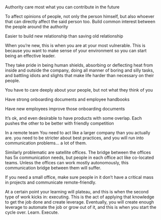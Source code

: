 Authority care most what you can contribute in the future

To affect opinions of people, not only the person himself, but also whoever that can directly affect the said person too. Build common interest between the people around the authority

Easier to build new relationship than saving old relationship

When you’re new, this is when you are at your most vulnerable. This is because you want to make sense of your environment so you can start being an effective leader.

They take pride in being human shields, absorbing or deflecting heat from inside and outside the company, doing all manner of boring and silly tasks, and battling idiots and slights that make life harder than necessary on their people.

You have to care deeply about your people, but not what they think of you

Have strong onboarding documents and employee handbooks

Have new employees improve those onboarding documents

It’s ok, and even desirable to have products with some overlap. Each pushes the other to be better with friendly competition

In a remote team You need to act like a larger company than you actually are. you need to be stricter about best practices, and you will run into communication problems… a lot of them.

Similarly problematic are satellite offices. The bridge between the offices has 5x communication needs, but people in each office act like co-located teams. Unless the offices can work mostly autonomously, this communication bridge between them will suffer.

If you need a small office, make sure people in it don’t have a critical mass in projects and communicate remote-friendly.

 At a certain point your learning will plateau, and this is when the second type of work kicks in: executing. This is the act of applying that knowledge to get the job done and create leverage. Eventually, you will create enough leverage to automate the job or grow out of it, and this is when you start the cycle over. Learn. Execute.
